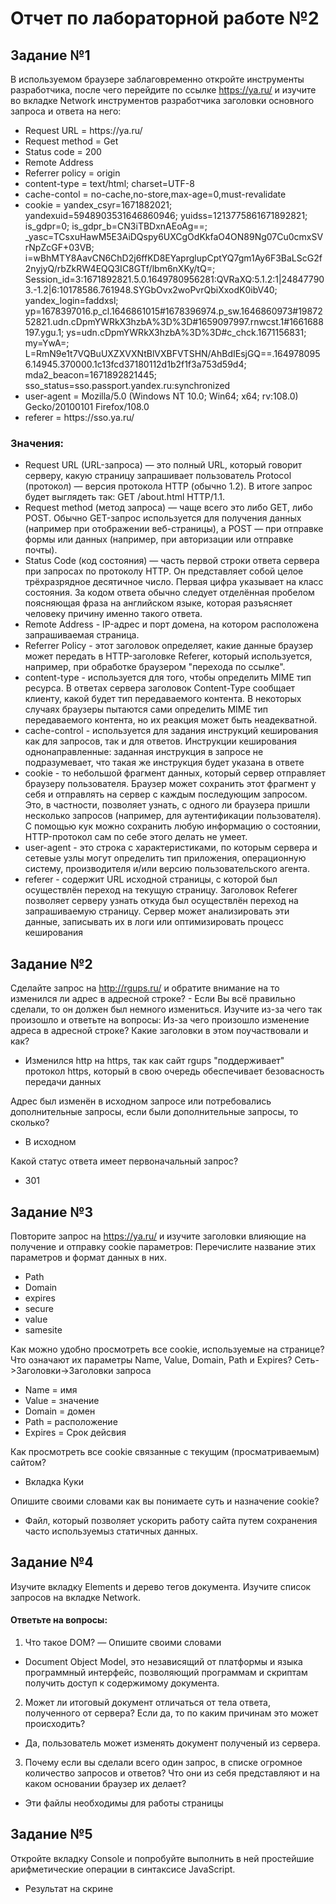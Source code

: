 # Отчет по лабораторной работе №2
## Задание №1
В используемом браузере заблаговременно откройте инструменты разработчика, после чего перейдите по ссылке https://ya.ru/ и изучите во вкладке Network инструментов разработчика заголовки основного запроса и ответа на него:
<ul>
    <li>Request URL = https://ya.ru/</li>
    <li>Request method = Get</li>
    <li>Status code =  200</li>
    <li>Remote Address</li>
    <li>Referrer policy = origin</li>
    <li>content-type = text/html; charset=UTF-8</li>
    <li>cache-contol = no-cache,no-store,max-age=0,must-revalidate</li>
    <li>cookie = yandex_csyr=1671882021; yandexuid=5948903531646860946; yuidss=1213775861671892821; is_gdpr=0; is_gdpr_b=CN3iTBDxnAEoAg==; _yasc=TCsxuHawM5E3AiDQspy6UXCgOdKkfaO4ON89Ng07Cu0cmxSVrNpZcGF+03VB; i=wBhMTY8AavCN6ChD2j6ffKD8EYaprglupCptYQ7gm1Ay6F3BaLScG2f2nyjyQ/rbZkRW4EQQ3IC8GTf/lbm6nXKy/tQ=; Session_id=3:1671892821.5.0.1649780956281:QVRaXQ:5.1.2:1|248477903.-1.2|6:10178586.761948.SYGbOvx2woPvrQbiXxodK0ibV40; yandex_login=faddxsl; yp=1678397016.p_cl.1646861015#1678396974.p_sw.1646860973#1987252821.udn.cDpmYWRkX3hzbA%3D%3D#1659097997.rnwcst.1#1661688197.ygu.1; ys=udn.cDpmYWRkX3hzbA%3D%3D#c_chck.1671156831; my=YwA=; L=RmN9e1t7VQBuUXZXVXNtBlVXBFVTSHN/AhBdIEsjGQ==.1649780956.14945.370000.1c13fcd37180112d1b2f1f3a753d59d4; mda2_beacon=1671892821445; sso_status=sso.passport.yandex.ru:synchronized</li>
    <li>user-agent = Mozilla/5.0 (Windows NT 10.0; Win64; x64; rv:108.0) Gecko/20100101 Firefox/108.0</li>
    <li>referer = https://sso.ya.ru/</li>
</ul>

### Значения:
<ul>
    <li>Request URL (URL-запроса) — это полный URL, который говорит серверу, какую страницу запрашивает пользователь Protocol (протокол) — версия протокола HTTP (обычно 1.2). В итоге запрос будет выглядеть так: GET /about.html HTTP/1.1.</li>
    <li>Request method (метод запроса) — чаще всего это либо GET, либо POST. Обычно GET-запрос используется для получения данных (например при отображении веб-страницы), а POST — при отправке формы или данных (например, при авторизации или отправке почты).</li>
    <li>Status Code (код состояния) — часть первой строки ответа сервера при запросах по протоколу HTTP. Он представляет собой целое трёхразрядное десятичное число. Первая цифра указывает на класс состояния. За кодом ответа обычно следует отделённая пробелом поясняющая фраза на английском языке, которая разъясняет человеку причину именно такого ответа.</li>
    <li>Remote Address - IP-адрес и порт домена, на котором расположена запрашиваемая страница.</li>
    <li>Referrer Policy - этот заголовок определяет, какие данные браузер может передать в HTTP-заголовке Referer, который используется, например, при обработке браузером "перехода по ссылке".</li>
    <li>content-type - используется для того, чтобы определить MIME тип ресурса. В ответах сервера заголовок Content-Type сообщает клиенту, какой будет тип передаваемого контента. В некоторых случаях браузеры пытаются сами определить MIME тип передаваемого контента, но их реакция может быть неадекватной.</li>
    <li>cache-control - используется для задания инструкций кеширования как для запросов, так и для ответов. Инструкции кеширования однонаправленные: заданная инструкция в запросе не подразумевает, что такая же инструкция будет указана в ответе</li>
    <li>cookie - то небольшой фрагмент данных, который сервер отправляет браузеру пользователя. Браузер может сохранить этот фрагмент у себя и отправлять на сервер с каждым последующим запросом. Это, в частности, позволяет узнать, с одного ли браузера пришли несколько запросов (например, для аутентификации пользователя). С помощью кук можно сохранить любую информацию о состоянии, HTTP-протокол сам по себе этого делать не умеет.</li>
    <li>user-agent - это строка с характеристиками, по которым сервера и сетевые узлы могут определить тип приложения, операционную систему, производителя и/или версию пользовательского агента.</li>
    <li>referer - содержит URL исходной страницы, с которой был осуществлён переход на текущую страницу. Заголовок Referer позволяет серверу узнать откуда  был осуществлён переход на запрашиваемую страницу. Сервер может анализировать эти данные, записывать их в логи или оптимизировать процесс кеширования</li>
</ul>    

## Задание №2
Сделайте запрос на http://rgups.ru/ и обратите внимание на то изменился ли адрес в адресной строке? - Если Вы всё правильно сделали, то он должен был немного измениться. Изучите из-за чего так произошло и ответьте на вопросы:
Из-за чего произошло изменение адреса в адресной строке? Какие заголовки в этом поучаствовали и как?
 - Изменился http на https, так как сайт rgups "поддерживает" протокол https, который в свою очередь обеспечивает безовасность передачи данных

Адрес был изменён в исходном запросе или потребовались дополнительные запросы, если были дополнительные запросы, то сколько?
 - В исходном

Какой статус ответа имеет первоначальный запрос?
 - 301

## Задание №3
Повторите запрос на https://ya.ru/ и изучите заголовки влияющие на получение и отправку cookie параметров: Перечислите название этих параметров и формат данных в них.

 - Path
 - Domain
 - expires
 - secure
 - value
 - samesite

Как можно удобно просмотреть все cookie, используемые на странице? Что означают их параметры Name, Value, Domain, Path и Expires? Сеть->Заголовки->Заголовки запроса

 - Name = имя
 - Value = значение
 - Domain = домен
 - Path = расположение
 - Expires = Срок дейсвия

Как просмотреть все cookie связанные с текущим (просматриваемым) сайтом?

 - Вкладка Куки

Опишите своими словами как вы понимаете суть и назначение cookie?

 - Файл, который позволяет ускорить работу сайта путем сохранения часто используемыз статичных данных.

## Задание №4
Изучите вкладку Elements и дерево тегов документа. Изучите список запросов на вкладке Network.

#### Ответьте на вопросы:

1. Что такое DOM? — Опишите своими словами
 - Document Object Model, это независящий от платформы и языка программный интерфейс, позволяющий программам и скриптам получить доступ к содержимому документа.
2. Может ли итоговый документ отличаться от тела ответа, полученного от сервера? Если да, то по каким причинам это может происходить?
 - Да, пользователь может изменять документ полученый из сервера.
3. Почему если вы сделали всего один запрос, в списке огромное количество запросов и ответов? Что они из себя представляют и на каком основании браузер их делает?
 - Эти файлы необходимы для работы страницы

## Задание №5
Откройте вкладку Console и попробуйте выполнить в ней простейшие арифметические операции в синтаксисе JavaScript.
 - Результат на скрине
